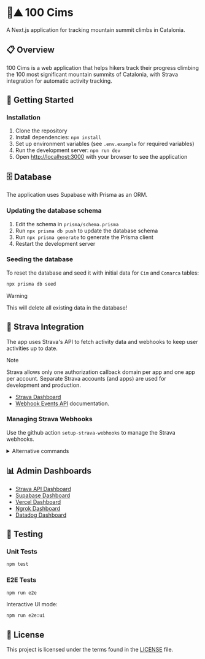 # 💯⛰️ 100 Cims

A Next.js application for tracking mountain summit climbs in Catalonia.


## 📋 Overview

100 Cims is a web application that helps hikers track their progress climbing the 100 most significant mountain summits of Catalonia, with Strava integration for automatic activity tracking.

## 🚀 Getting Started

### Installation

1. Clone the repository
2. Install dependencies: `npm install`
3. Set up environment variables (see `.env.example` for required variables)
4. Run the development server: `npm run dev`
5. Open [http://localhost:3000](http://localhost:3000) with your browser to see the application

## 🗄️ Database

The application uses Supabase with Prisma as an ORM.

### Updating the database schema

1. Edit the schema in `prisma/schema.prisma`
2. Run `npx prisma db push` to update the database schema
3. Run `npx prisma generate` to generate the Prisma client
4. Restart the development server

### Seeding the database

To reset the database and seed it with initial data for `Cim` and `Comarca` tables:

```bash
npx prisma db seed
```

> [!WARNING] 
> This will delete all existing data in the database!

## 🔄 Strava Integration

The app uses Strava's API to fetch activity data and webhooks to keep user activities up to date.

> [!NOTE]
>  Strava allows only one authorization callback domain per app and one app per account. Separate Strava accounts (and apps) are used for development and production.

- [Strava Dashboard](https://www.strava.com/settings/api)
- [Webhook Events API](https://developers.strava.com/docs/webhooks/) documentation.

### Managing Strava Webhooks

Use the github action `setup-strava-webhooks` to manage the Strava webhooks.

<details>
<summary>Alternative commands</summary>

#### View subscription

```bash
curl -sS -G https://www.strava.com/api/v3/push_subscriptions \
    -d client_id=${STRAVA_CLIENT_ID} \
    -d client_secret=${STRAVA_CLIENT_SECRET} | jq '.[] | .id'
```

#### Create subscription (local development)
```bash
curl -sS http://127.0.0.1:4040/api/tunnels \
| jq -r '.tunnels[0].public_url' \
| xargs -I {} \
curl -X POST https://www.strava.com/api/v3/push_subscriptions \
    -F client_id=${STRAVA_CLIENT_ID} \
    -F client_secret=${STRAVA_CLIENT_SECRET} \
    -F verify_token=${STRAVA_VERIFY_TOKEN} \
    -F callback_url={}/api/strava/webhook
```

#### Create subscription (production)
```bash
curl -X POST https://www.strava.com/api/v3/push_subscriptions \
    -F client_id=${STRAVA_CLIENT_ID} \
    -F client_secret=${STRAVA_CLIENT_SECRET} \
    -F verify_token=${STRAVA_VERIFY_TOKEN} \
    -F callback_url=https://100-cims.vercel.app/api/strava/webhook
```

#### Delete subscription
```bash
curl -sS -G https://www.strava.com/api/v3/push_subscriptions \
    -d client_id=${STRAVA_CLIENT_ID} \
    -d client_secret=${STRAVA_CLIENT_SECRET} \
| jq '.[] | .id' \
| xargs -I {} \
curl -X DELETE \
    "https://www.strava.com/api/v3/push_subscriptions/{}?client_id=${STRAVA_CLIENT_ID}&client_secret=${STRAVA_CLIENT_SECRET}"
```
</details>

## 📊 Admin Dashboards

- [Strava API Dashboard](https://www.strava.com/settings/api)
- [Supabase Dashboard](https://supabase.com/dashboard/projects)
- [Vercel Dashboard](https://vercel.com/thomas-lebeau/100-cims)
- [Ngrok Dashboard](https://dashboard.ngrok.com/tunnels/agents)
- [Datadog Dashboard](https://app.datadoghq.eu/rum/performance-monitoring)

## 🧪 Testing

### Unit Tests
```bash
npm test
```

### E2E Tests
```bash
npm run e2e
```

Interactive UI mode:
```bash
npm run e2e:ui
```

## 📄 License

This project is licensed under the terms found in the [LICENSE](LICENSE) file.
